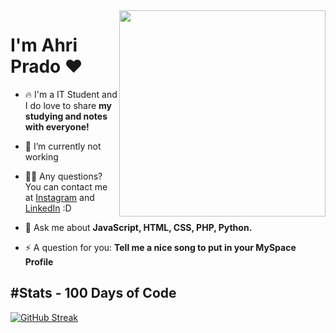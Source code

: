 
<img align="right" height="330em" src="https://user-images.githubusercontent.com/108016103/178108151-24e01ef2-b9f4-4ae6-b1a5-14a78ab85a32.gif"/>
<h1 align="left">I'm Ahri Prado ❤️</h1>

- 🔥 I'm a IT Student and I do love to share **my studying and notes with everyone!**

- 🔭 I’m currently not working

- 👨‍💻 Any questions? You can contact me at <a href="https://www.instagram.com/aeternumnuit/">Instagram</a> and <a href="https://www.linkedin.com/in/arianne-prado-979a1b244/">LinkedIn</a> :D

- 💬 Ask me about **JavaScript, HTML, CSS, PHP, Python.**

- ⚡ A question for you: **Tell me a nice song to put in your MySpace Profile**

<h2 align="left">#Stats - 100 Days of Code</h2>

[![GitHub Streak](http://github-readme-streak-stats.herokuapp.com?user=ahristudies&theme=dracula&hide_border=true)](https://git.io/streak-stats)

